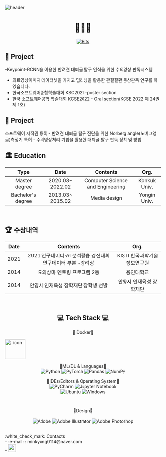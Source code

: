 
<!--
**minkyung0114/minkyung0114** is a ✨ _special_ ✨ repository because its `README.md` (this file) appears on your GitHub profile.

-->



![header](https://capsule-render.vercel.app/api?type=Waving&color=auto&height=300&section=header&text=Kim%20MinKyung&fontSize=75&animation=twinkling)

<div align="center">


# :sparkling_heart::sparkling_heart::sparkling_heart:

[![Hits](https://hits.seeyoufarm.com/api/count/incr/badge.svg?url=https%3A%2F%2Fgithub.com%2Fminkyung0114&count_bg=%236895E5&title_bg=%23555555&icon=&icon_color=%23E7E7E7&title=hits&edge_flat=false)](https://hits.seeyoufarm.com)


<div align="left">
 
 ## :cherry_blossom: Project </br>
 -Keypoint-RCNN을 이용한 반려견 대퇴골 탈구 인식을 위한 수의영상 판독시스템 </br>
 - 의료영상이미지 데이터셋을 가지고 딥러닝을 활용한 관절질환 증상판독 연구를 하였습니다.  </br>
 - 한국소프트웨어종합학술대회 KSC2021 -poster section </br>
 - 한국 소프트웨어공학 학술대회 KCSE2022 - Oral section(KCSE 2022 제 24권 제 1호) </br>
 
## :cherry_blossom: Project </br>
소프트웨어 저작권 등록 - 반려견 대퇴골 탈구 진단을 위한 Norberg angle(노버그앵글)측정기
특허 - 수의영상처리 기법을 활용한 대퇴골 탈구 판독 장치 및 방법


 
## :classical_building:   Education
</div>

|      **Type**     |     **Date**     |           **Contents**           |       **Org.**       |
|:-----------------:|:----------------:|:--------------------------------:|:--------------------:|
|   Master degree   | 2020.03~ 2022.02 | Computer Science and Engineering | Konkuk Univ. |
| Bachelor's degree | 2013.03~ 2015.02 |           Media design           |     Yongin Univ.     |


<br/>  
 
<div align="left">

 ## :trophy: 수상내역
</div>
 
 
| **Date** |                            **Contents**                          |           **Org.**         |
|:--------:|:----------------------------------------------------------------:|:--------------------------:|
|   2021   | 2021 연구데이터·AI 분석활용 경진대회 연구데이터 부분 -장려상     | KISTI 한국과학기술정보연구원 |
|   2014   |                    도의상마 멘토링 프로그램 2등                   |          용인대학교         |
|   2014   |                안양시 인재육성 장학재단 장학생 선발                |   안양시 인재육성 장학재단   |
 
 
<br/>

## :computer: Tech Stack :computer:
 
:cherry_blossom: Docker:cherry_blossom:<br/> 
<div style="display: flex; align-items: flex-start;"><img src="https://techstack-generator.vercel.app/docker-icon.svg" alt="icon" width="65" height="65" /></div>

:blossom:ML/DL & Languages:blossom:<br/> 
![Python](https://img.shields.io/badge/python-3670A0?style=for-the-badge&logo=python&logoColor=ffdd54)
![PyTorch](https://img.shields.io/badge/PyTorch-%23EE4C2C.svg?style=for-the-badge&logo=PyTorch&logoColor=white)
![Pandas](https://img.shields.io/badge/pandas-%23150458.svg?style=for-the-badge&logo=pandas&logoColor=white)
![NumPy](https://img.shields.io/badge/numpy-%23013243.svg?style=for-the-badge&logo=numpy&logoColor=white) 

:cherry_blossom:IDEs/Editors & Operating System:cherry_blossom:<br/> 
![PyCharm](https://img.shields.io/badge/pycharm-143?style=for-the-badge&logo=pycharm&logoColor=black&color=black&labelColor=green)
![Jupyter Notebook](https://img.shields.io/badge/jupyter-%23FA0F00.svg?style=for-the-badge&logo=jupyter&logoColor=white)  
![Ubuntu](https://img.shields.io/badge/Ubuntu-E95420?style=for-the-badge&logo=ubuntu&logoColor=white)
![Windows](https://img.shields.io/badge/Windows-0078D6?style=for-the-badge&logo=windows&logoColor=white) 

<br/> 
   	 
 :white_flower:Design:white_flower:<br/>  
 ![Adobe](https://img.shields.io/badge/adobe-%23FF0000.svg?style=for-the-badge&logo=adobe&logoColor=white)
![Adobe Illustrator](https://img.shields.io/badge/adobe%20illustrator-%23FF9A00.svg?style=for-the-badge&logo=adobe%20illustrator&logoColor=white)
![Adobe Photoshop](https://img.shields.io/badge/adobe%20photoshop-%2331A8FF.svg?style=for-the-badge&logo=adobe%20photoshop&logoColor=white)              


<br/> 

<div align="left">
 :white_check_mark: Contacts</br>
  - :e-mail: : minkyung0114@naver.com</br>
  - <a href="https://min0114.tistory.com/">
<img
src="http://img.shields.io/badge/Blog-orange??style=flat-square&logo=appveyor=Velog&link=https://min0114.tistory.com/"
style="height : 25px; margin-left : 1x; margin-right : 1px;"/>

 <div align="left">

</div>
